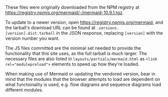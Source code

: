 These files were originally downloaded from the NPM registry at <https://registry.npmjs.org/mermaid/-/mermaid-10.9.1.tgz>.

To update to a newer version, open https://registry.npmjs.org/mermaid, and the tarball's download URL can be found at `.versions.[version].dist.tarball` in the JSON response, replacing `[version]` with the version number you want.

The JS files committed are the minimal set needed to provide the functionality that this site uses, as the full tarball is much larger. The necessary files are also listed in `layouts/partials/mermaid.html` as `<link rel="modulepreload">` elements to speed up how they're loaded.

When making use of Mermaid or updating the vendored version, bear in mind that the modules that the browser attempts to load are dependent on what functionality is used, e.g. flow diagrams and sequence diagrams load different modules.
